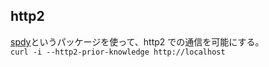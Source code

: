 ## http2

[spdy](https://www.npmjs.com/package/spdy)というパッケージを使って、http2 での通信を可能にする。  
`curl -i --http2-prior-knowledge http://localhost`
